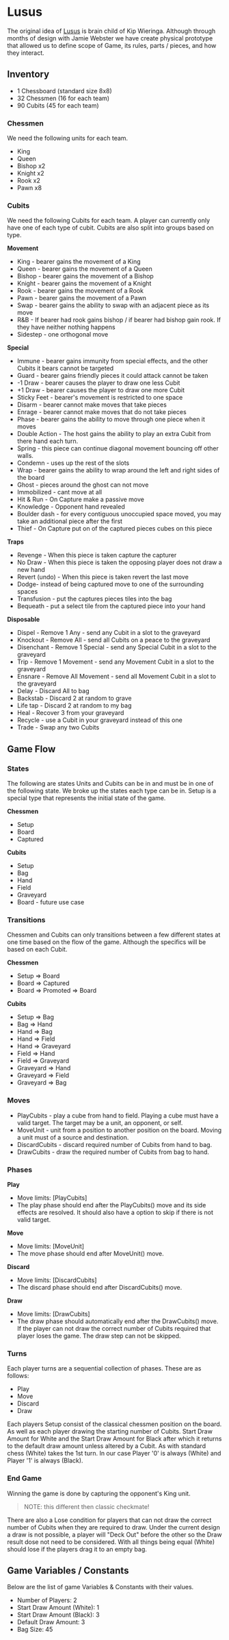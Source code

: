 # Lusus

The original idea of [Lusus](https://slimwiki.com/venatio-studios/actual-lusus) is brain child of Kip Wieringa.
Although through months of design with Jamie Webster we have create physical prototype that allowed us to define scope of Game, its rules, parts / pieces, and how they interact.

## Inventory

* 1 Chessboard (standard size 8x8)
* 32 Chessmen (16 for each team)
* 90 Cubits (45 for each team)

### Chessmen

We need the following units for each team.

* King
* Queen
* Bishop x2
* Knight x2
* Rook x2
* Pawn x8

### Cubits

We need the following Cubits for each team.
A player can currently only have one of each type of cubit.
Cubits are also split into groups based on type.

**Movement**
* King - bearer gains the movement of a King
* Queen - bearer gains the movement of a Queen 
* Bishop - bearer gains the movement of a Bishop
* Knight - bearer gains the movement of a Knight
* Rook - bearer gains the movement of a Rook 
* Pawn - bearer gains the movement of a Pawn 
* Swap - bearer gains the ability to swap with an adjacent piece as its move 
* R&B - If bearer had rook gains bishop / if bearer had bishop gain rook.
If they have neither nothing happens 
* Sidestep - one orthogonal move

**Special**
* Immune - bearer gains immunity from special effects, and the other Cubits it bears cannot be targeted
* Guard - bearer gains friendly pieces it could attack cannot be taken
* -1 Draw - bearer causes the player to draw one less Cubit
* +1 Draw - bearer causes the player to draw one more Cubit
* Sticky Feet - bearer's movement is restricted to one space
* Disarm - bearer cannot make moves that take pieces
* Enrage - bearer cannot make moves that do not take pieces
* Phase - bearer gains the ability to move through one piece when it moves
* Double Action - The host gains the ability to play an extra Cubit from there hand each turn.
* Spring - this piece can continue diagonal movement bouncing off other walls.
* Condemn - uses up the rest of the slots
* Wrap - bearer gains the ability to wrap around the left and right sides of the board
* Ghost - pieces around the ghost can not move
* Immobilized - cant move at all 
* Hit & Run - On Capture make a passive move
* Knowledge - Opponent hand revealed
* Boulder dash - for every contiguous unoccupied space moved, you may take an additional piece after the first
* Thief - On Capture put on of the captured pieces cubes on this piece

**Traps**
* Revenge - When this piece is taken capture the capturer
* No Draw - When this piece is taken the opposing player does not draw a new hand
* Revert (undo) - When this piece is taken revert the last move
* Dodge- instead of being captured move to one of the surrounding spaces
* Transfusion - put the captures pieces tiles into the bag 
* Bequeath - put a select tile from the captured piece into your hand

**Disposable**
* Dispel - Remove 1 Any - send any Cubit in a slot to the graveyard
* Knockout - Remove All - send all Cubits on a peace to the graveyard
* Disenchant - Remove 1 Special - send any Special Cubit in a slot to the graveyard
* Trip - Remove 1 Movement - send any Movement Cubit in a slot to the graveyard
* Ensnare - Remove All Movement - send all Movement Cubit in a slot to the graveyard
* Delay - Discard All to bag
* Backstab - Discard 2 at random to grave
* Life tap - Discard 2 at random to my bag
* Heal - Recover 3 from your graveyard
* Recycle - use a Cubit in your graveyard instead of this one 
* Trade - Swap any two Cubits

## Game Flow

### States

The following are states Units and Cubits can be in and must be in one of the following state. 
We broke up the states each type can be in. Setup is a special type that represents the initial state of the game.

**Chessmen**
* Setup
* Board
* Captured

**Cubits**
* Setup
* Bag
* Hand
* Field
* Graveyard
* Board - future use case

### Transitions

Chessmen and Cubits can only transitions between a few different states at one time based on the flow of the game. 
Although the specifics will be based on each Cubit.

**Chessmen**
* Setup => Board
* Board => Captured
* Board => Promoted => Board

**Cubits**
* Setup => Bag
* Bag => Hand
* Hand => Bag
* Hand => Field
* Hand => Graveyard
* Field => Hand
* Field => Graveyard
* Graveyard  => Hand
* Graveyard  => Field
* Graveyard  => Bag

### Moves
* PlayCubits - play a cube from hand to field. Playing a cube must have a valid target. 
The target may be a unit, an opponent, or self.
* MoveUnit - unit from a position to another position on the board. 
Moving a unit must of a source and destination.
* DiscardCubits - discard required number of Cubits from hand to bag.
* DrawCubits - draw the required number of Cubits from bag to hand.

### Phases

**Play**
* Move limits: [PlayCubits]
* The play phase should end after the PlayCubits() move and its side effects are resolved. 
It should also have a option to skip if there is not valid target.

**Move**
* Move limits: [MoveUnit]
* The move phase should end after MoveUnit() move.

**Discard**
* Move limits: [DiscardCubits]
* The discard phase should end after DiscardCubits() move.

**Draw**
* Move limits: [DrawCubits]
* The draw phase should automatically end after the DrawCubits() move. 
If the player can not draw the correct number of Cubits required that player loses the game. 
The draw step can not be skipped.

### Turns

Each player turns are a sequential collection of phases. These are as follows:

* Play
* Move
* Discard
* Draw

Each players Setup consist of the classical chessmen position on the board. 
As well as each player drawing the starting number of Cubits. 
Start Draw Amount for White and the Start Draw Amount for Black after which it returns to the default draw amount unless altered by a Cubit. 
As with standard chess (White) takes the 1st turn. 
In our case Player '0' is always (White) and Player '1' is always (Black).

### End Game

Winning the game is done by capturing the opponent's King unit. 

> NOTE: this different then classic checkmate!

There are also a Lose condition for players that can not draw the correct number of Cubits when they are required to draw. 
Under the current design a draw is not possible, a player will "Deck Out" before the other so the Draw result dose not need to be considered. 
With all things being equal (White) should lose if the players drag it to an empty bag.

## Game Variables / Constants

Below are the list of game Variables & Constants with their values.

* Number of Players: 2
* Start Draw Amount (White): 1
* Start Draw Amount (Black): 3
* Default Draw Amount: 3
* Bag Size: 45